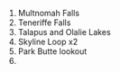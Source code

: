 1. Multnomah Falls
2. Teneriffe Falls
3. Talapus and Olalie Lakes
4. Skyline Loop x2
5. Park Butte lookout
6. 
